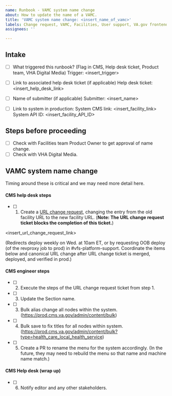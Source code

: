 ```yaml
---
name: Runbook - VAMC system name change
about: How to update the name of a VAMC.
title: 'VAMC system name change: <insert_name_of_vamc>'
labels: Change request, VAMC, Facilities, User support, VA.gov frontend, Drupal engineering
assignees: ''

---
```


## Intake
- [ ] What triggered this runbook? (Flag in CMS, Help desk ticket, Product team, VHA Digital Media)
Trigger: <insert_trigger>

- [ ] Link to associated help desk ticket (if applicable)
Help desk ticket: <insert_help_desk_link>

- [ ] Name of submitter (if applicable)
Submitter: <insert_name>

- [ ] Link to system in production:
System CMS link: <insert_facility_link>
System API ID: <insert_facility_API_ID>

## Steps before proceeding

- [ ] Check with Facilities team Product Owner to get approval of name change.
- [ ] Check with VHA Digital Media.

## VAMC system name change

Timing around these is critical and we may need more detail here.

#### CMS help desk steps
- [ ] 1. Create a [URL change request](https://github.com/department-of-veterans-affairs/va.gov-cms/issues/new?assignees=&template=runbook-facility-url-change.md&title=URL+Change+for%3A+%3Cinsert+facility+name%3E), changing the entry from the old facility URL to the new facility URL. (**Note: The URL change request ticket blocks the completion of this ticket.**)

<insert_url_change_request_link>

(Redirects deploy weekly on Wed. at 10am ET, or by requesting OOB deploy (of the revproxy job to prod) in #vfs-platform-support. Coordinate the items below and canonical URL change after URL change ticket is merged, deployed, and verified in prod.)

#### CMS engineer steps
- [ ] 2. Execute the steps of the URL change request ticket from step 1.
- [ ] 3. Update the Section name.
- [ ] 3. Bulk alias change all nodes within the system. (https://prod.cms.va.gov/admin/content/bulk)
- [ ] 4. Bulk save to fix titles for all nodes within system. (https://prod.cms.va.gov/admin/content/bulk?type=health_care_local_health_service)
- [ ] 5. Create a PR to rename the menu for the system accordingly.  (In the future, they may need to rebuild the menu so that name and machine name match.)

#### CMS Help desk (wrap up)
- [ ] 6. Notify editor and any other stakeholders.
